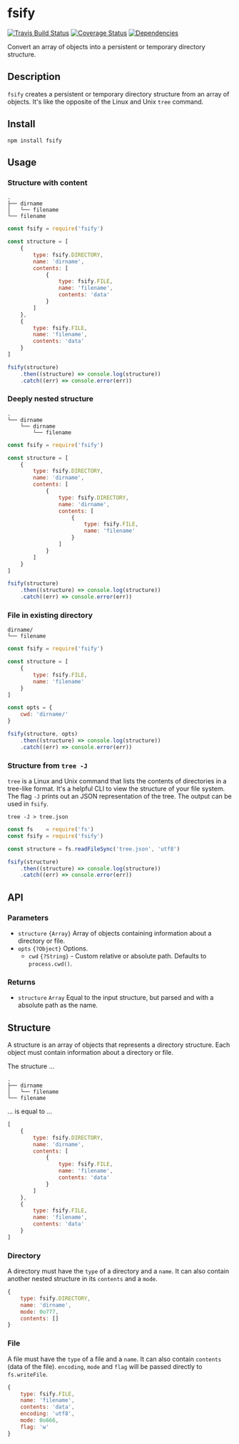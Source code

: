 # fsify

[![Travis Build Status](https://travis-ci.org/electerious/fsify.svg?branch=master)](https://travis-ci.org/electerious/fsify) [![Coverage Status](https://coveralls.io/repos/github/electerious/fsify/badge.svg?branch=master)](https://coveralls.io/github/electerious/fsify?branch=master) [![Dependencies](https://david-dm.org/electerious/fsify.svg)](https://david-dm.org/electerious/fsify#info=dependencies)

Convert an array of objects into a persistent or temporary directory structure.

## Description

`fsify` creates a persistent or temporary directory structure from an array of objects. It's like the opposite of the Linux and Unix `tree` command.

## Install

```
npm install fsify
```

## Usage

### Structure with content

```
.
├── dirname
│   └── filename
└── filename
```

```js
const fsify = require('fsify')

const structure = [
	{
		type: fsify.DIRECTORY,
		name: 'dirname',
		contents: [
			{
				type: fsify.FILE,
				name: 'filename',
				contents: 'data'
			}
		]
	},
	{
		type: fsify.FILE,
		name: 'filename',
		contents: 'data'
	}
]

fsify(structure)
	.then((structure) => console.log(structure))
	.catch((err) => console.error(err))
```

### Deeply nested structure

```
.
└── dirname
    └── dirname
        └── filename
```

```js
const fsify = require('fsify')

const structure = [
	{
		type: fsify.DIRECTORY,
		name: 'dirname',
		contents: [
			{
				type: fsify.DIRECTORY,
				name: 'dirname',
				contents: [
					{
						type: fsify.FILE,
						name: 'filename'
					}
				]
			}
		]
	}
]

fsify(structure)
	.then((structure) => console.log(structure))
	.catch((err) => console.error(err))
```

### File in existing directory

```
dirname/
└── filename
```

```js
const fsify = require('fsify')

const structure = [
	{
		type: fsify.FILE,
		name: 'filename'
	}
]

const opts = {
	cwd: 'dirname/'
}

fsify(structure, opts)
	.then((structure) => console.log(structure))
	.catch((err) => console.error(err))
```

### Structure from `tree -J`

`tree` is a Linux and Unix command that lists the contents of directories in a tree-like format. It's a helpful CLI to view the structure of your file system. The flag `-J` prints out an JSON representation of the tree. The output can be used in `fsify`.

```
tree -J > tree.json
```

```js
const fs    = require('fs')
const fsify = require('fsify')

const structure = fs.readFileSync('tree.json', 'utf8')

fsify(structure)
	.then((structure) => console.log(structure))
	.catch((err) => console.error(err))
```

## API

### Parameters

- `structure` `{Array}` Array of objects containing information about a directory or file.
- `opts` `{?Object}` Options.
	- `cwd` `{?String}` - Custom relative or absolute path. Defaults to `process.cwd()`.

### Returns

- `structure` `Array` Equal to the input structure, but parsed and with a absolute path as the name.

## Structure

A structure is an array of objects that represents a directory structure. Each object must contain information about a directory or file.

The structure …

```
.
├── dirname
│   └── filename
└── filename
```

… is equal to …

```js
[
	{
		type: fsify.DIRECTORY,
		name: 'dirname',
		contents: [
			{
				type: fsify.FILE,
				name: 'filename',
				contents: 'data'
			}
		]
	},
	{
		type: fsify.FILE,
		name: 'filename',
		contents: 'data'
	}
]
```

### Directory

A directory must have the `type` of a directory and a `name`. It can also contain another nested structure in its `contents` and a `mode`.

```js
{
	type: fsify.DIRECTORY,
	name: 'dirname',
	mode: 0o777,
	contents: []
}
```

### File

A file must have the `type` of a file and a `name`. It can also contain `contents` (data of the file). `encoding`, `mode` and `flag` will be passed directly to `fs.writeFile`.

```js
{
	type: fsify.FILE,
	name: 'filename',
	contents: 'data',
	encoding: 'utf8',
	mode: 0o666,
	flag: 'w'
}
```